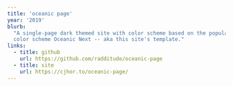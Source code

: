 ```yaml
---
title: 'oceanic page'
year: '2019'
blurb:
  "A single-page dark themed site with color scheme based on the popular editor
  color scheme Oceanic Next -- aka this site's template."
links:
  - title: github
    url: https://github.com/radditude/oceanic-page
  - title: site
    url: https://cjhor.to/oceanic-page/
---
```

